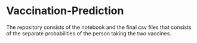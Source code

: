 # Vaccination-Prediction
The repository consists of the notebook and the final csv files that consists of the separate probabilities of the person taking the two vaccines.
